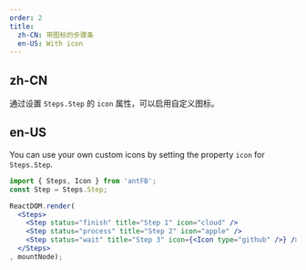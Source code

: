 ```yaml
---
order: 2
title:
  zh-CN: 带图标的步骤条
  en-US: With icon
---
```


## zh-CN

通过设置 `Steps.Step` 的 `icon` 属性，可以启用自定义图标。

## en-US

You can use your own custom icons by setting the property `icon` for `Steps.Step`.

````jsx
import { Steps, Icon } from 'antFB';
const Step = Steps.Step;

ReactDOM.render(
  <Steps>
    <Step status="finish" title="Step 1" icon="cloud" />
    <Step status="process" title="Step 2" icon="apple" />
    <Step status="wait" title="Step 3" icon={<Icon type="github" />} />
  </Steps>
, mountNode);
````
